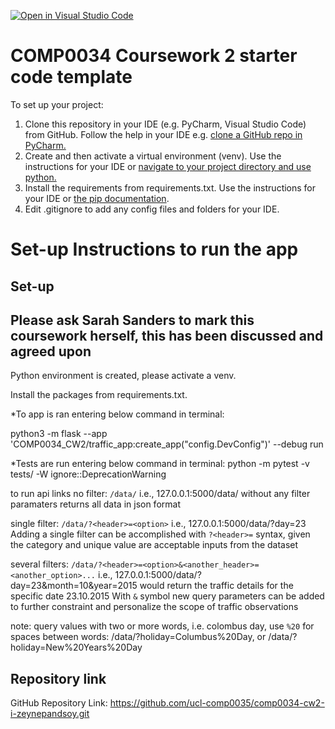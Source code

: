 [![Open in Visual Studio Code](https://classroom.github.com/assets/open-in-vscode-c66648af7eb3fe8bc4f294546bfd86ef473780cde1dea487d3c4ff354943c9ae.svg)](https://classroom.github.com/online_ide?assignment_repo_id=10410173&assignment_repo_type=AssignmentRepo)
# COMP0034 Coursework 2 starter code template

To set up your project:

1. Clone this repository in your IDE (e.g. PyCharm, Visual Studio Code) from GitHub. Follow the help in your IDE
   e.g. [clone a GitHub repo in PyCharm.](https://www.jetbrains.com/help/pycharm/manage-projects-hosted-on-github.html#clone-from-GitHub)
2. Create and then activate a virtual environment (venv). Use the instructions for your IDE
   or [navigate to your project directory and use python.](https://packaging.python.org/guides/installing-using-pip-and-virtual-environments/)
3. Install the requirements from requirements.txt. Use the instructions for your IDE
   or [the pip documentation](https://pip.pypa.io/en/latest/user_guide/#requirements-files).
4. Edit .gitignore to add any config files and folders for your IDE. 





# Set-up Instructions to run the app 

## Set-up

## Please ask Sarah Sanders to mark this coursework herself, this has been discussed and agreed upon


Python environment is created, please activate a venv.

Install the packages from requirements.txt.

*To app is ran entering below command in terminal:

python3 -m flask --app 'COMP0034_CW2/traffic_app:create_app("config.DevConfig")' --debug run

*Tests are run entering below command in terminal:
python -m pytest -v tests/ -W ignore::DeprecationWarning

to run api links
no filter:   `/data/`         i.e., 127.0.0.1:5000/data/ 
 without any filter paramaters returns all data in json format

single filter:  `/data/?<header>=<option>`         i.e., 127.0.0.1:5000/data/?day=23
Adding a single filter can be accomplished with `?<header>=` syntax, given the category and unique value are acceptable inputs from the dataset

several filters: `/data/?<header>=<option>&<another_header>=<another_option>...`  i.e., 127.0.0.1:5000/data/?day=23&month=10&year=2015 would return the traffic details for the specific date 23.10.2015
With `&` symbol new query parameters can be added to further constraint and personalize the scope of traffic observations

note: query values with two or more words, i.e. colombus day, use `%20` for spaces between words:
/data/?holiday=Columbus%20Day, or /data/?holiday=New%20Years%20Day



## Repository link

GitHub Repository Link: https://github.com/ucl-comp0035/comp0034-cw2-i-zeynepandsoy.git